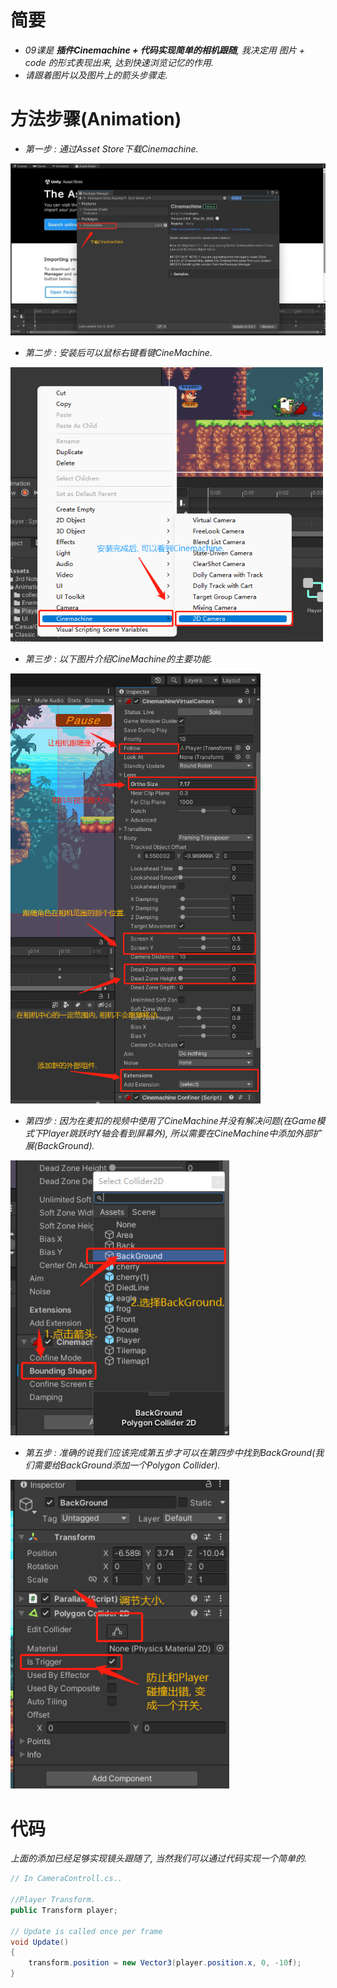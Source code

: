 # 简要
- *09课是 **插件Cinemachine + 代码实现简单的相机跟随**, 我决定用 *图片 + code* 的形式表现出来, 达到快速浏览记忆的作用.*
- *请跟着图片以及图片上的箭头步骤走.*

# 方法步骤(Animation)  

- *第一步 : 通过Asset Store下载Cinemachine.*  
<img src = "https://raw.githubusercontent.com/Sugar0612/Fox/main/Menu/09.Cinemachine/image/09_1.jpg" width="700" alt="">  

- *第二步 : 安装后可以鼠标右键看键CineMachine.*  
<img src = "https://raw.githubusercontent.com/Sugar0612/Fox/main/Menu/09.Cinemachine/image/09_2.png" width="500" alt="">  

- *第三步 : 以下图片介绍CineMachine的主要功能.*  
<img src = "https://raw.githubusercontent.com/Sugar0612/Fox/main/Menu/09.Cinemachine/image/09_3.png" width="400" alt="">  

- *第四步 : 因为在麦扣的视频中使用了CineMachine并没有解决问题(在Game模式下Player跳跃时Y轴会看到屏幕外), 所以需要在CineMachine中添加外部扩展(BackGround).*  
<img src = "https://raw.githubusercontent.com/Sugar0612/Fox/main/Menu/09.Cinemachine/image/09_4.png" width="350" alt="">   

- *第五步 : 准确的说我们应该完成第五步才可以在第四步中找到BackGround(我们需要给BackGround添加一个Polygon Collider).*  
<img src = "https://raw.githubusercontent.com/Sugar0612/Fox/main/Menu/09.Cinemachine/image/09_5.png" width="350" alt="">   

# 代码  
*上面的添加已经足够实现镜头跟随了, 当然我们可以通过代码实现一个简单的.*  

```cs
// In CameraControll.cs..

//Player Transform.
public Transform player;

// Update is called once per frame
void Update()
{
    transform.position = new Vector3(player.position.x, 0, -10f);
}
```

